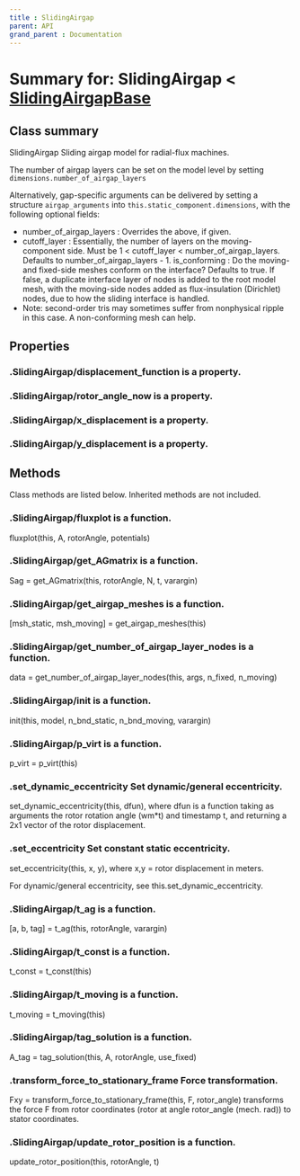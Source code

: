 ```yaml
---
title : SlidingAirgap
parent: API
grand_parent : Documentation
---
```

# Summary for: **SlidingAirgap**  < [SlidingAirgapBase](SlidingAirgapBase.html)

## Class summary

SlidingAirgap Sliding airgap model for radial-flux machines.

The number of airgap layers can be set on the model level by setting
`dimensions.number_of_airgap_layers`

Alternatively, gap-specific arguments can be delivered by setting a
structure `airgap_arguments` into `this.static_component.dimensions`,
with the following optional fields:
* number_of_airgap_layers : Overrides the above, if given.
* cutoff_layer : Essentially, the number of layers on the
moving-component side. Must be 1 < cutoff_layer <
number_of_airgap_layers. Defaults to number_of_airgap_layers - 1.
is_conforming : Do the moving- and fixed-side meshes conform on the
interface? Defaults to true. If false, a duplicate interface layer
of nodes is added to the root model mesh, with the moving-side
nodes added as flux-insulation (Dirichlet) nodes, due to how the
sliding interface is handled.
* Note: second-order tris may sometimes suffer from nonphysical
ripple in this case. A non-conforming mesh can help.

## Properties

### .SlidingAirgap/**displacement_function** is a property.

### .SlidingAirgap/**rotor_angle_now** is a property.

### .SlidingAirgap/**x_displacement** is a property.

### .SlidingAirgap/**y_displacement** is a property.


## Methods

Class methods are listed below. Inherited methods are not included.

### .SlidingAirgap/**fluxplot** is a function.
fluxplot(this, A, rotorAngle, potentials)

### .SlidingAirgap/**get_AGmatrix** is a function.
Sag = get_AGmatrix(this, rotorAngle, N, t, varargin)

### .SlidingAirgap/**get_airgap_meshes** is a function.
[msh_static, msh_moving] = get_airgap_meshes(this)

### .SlidingAirgap/**get_number_of_airgap_layer_nodes** is a function.
data = get_number_of_airgap_layer_nodes(this, args, n_fixed, n_moving)

### .SlidingAirgap/**init** is a function.
init(this, model, n_bnd_static, n_bnd_moving, varargin)

### .SlidingAirgap/**p_virt** is a function.
p_virt = p_virt(this)

### .**set_dynamic_eccentricity** Set dynamic/general eccentricity.

set_dynamic_eccentricity(this, dfun), where dfun is a
function taking as arguments the rotor rotation angle (wm*t)
and timestamp t, and returning a 2x1 vector of the rotor
displacement.

### .set_eccentricity Set constant static eccentricity.

set_eccentricity(this, x, y), where x,y = rotor displacement
in meters.

For dynamic/general eccentricity, see
this.set_dynamic_eccentricity.

### .SlidingAirgap/**t_ag** is a function.
[a, b, tag] = t_ag(this, rotorAngle, varargin)

### .SlidingAirgap/**t_const** is a function.
t_const = t_const(this)

### .SlidingAirgap/**t_moving** is a function.
t_moving = t_moving(this)

### .SlidingAirgap/**tag_solution** is a function.
A_tag = tag_solution(this, A, rotorAngle, use_fixed)

### .**transform_force_to_stationary_frame** Force transformation.

Fxy = transform_force_to_stationary_frame(this, F, rotor_angle)
transforms the force F from rotor coordinates (rotor at angle
rotor_angle (mech. rad)) to stator coordinates.

### .SlidingAirgap/**update_rotor_position** is a function.
update_rotor_position(this, rotorAngle, t)


